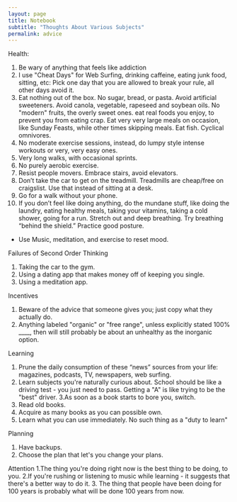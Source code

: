 ```yaml
---
layout: page
title: Notebook
subtitle: "Thoughts About Various Subjects"
permalink: advice
---
```



Health:
1. Be wary of anything that feels like addiction
2. I use "Cheat Days" for Web Surfing, drinking caffeine, eating junk food, sitting, etc: Pick one day that you are allowed to break your rule, all other days avoid it.
3. Eat nothing out of the box. No sugar, bread, or pasta. Avoid artificial sweeteners. Avoid canola, vegetable, rapeseed and soybean oils.  No "modern" fruits, the overly sweet ones. eat real foods you enjoy, to prevent you from eating crap. Eat very very large meals on occasion, like Sunday Feasts, while other times skipping meals.
Eat fish. Cyclical omnivores. 
4. No moderate exercise sessions, instead, do lumpy style intense workouts or very, very easy ones. 
5. Very long walks, with occasional sprints.
6. No purely aerobic exercise.
7. Resist people movers. Embrace stairs, avoid elevators. 
8. Don’t take the car to get on the treadmill. Treadmills are cheap/free on craigslist. Use that instead of sitting at a desk.
9.  Go for a walk without your phone.
10. If you don’t feel like doing anything, do the mundane stuff, like doing the laundry, eating healthy meals, taking your vitamins, taking a cold shower, going for a run. Stretch out and deep breathing. Try breathing “behind the shield.” Practice good posture.
- Use Music, meditation, and exercise to reset mood.


Failures of Second Order Thinking
1. Taking the car to the gym.
2. Using a dating app that makes money off of keeping you single.
3. Using a meditation app. 

Incentives
1. Beware of the advice that someone gives you; just copy what they actually do.
2. Anything labeled "organic" or "free range", unless explicitly stated 100% ____, then will still probably be about an unhealthy as the inorganic option.


Learning 
1. Prune the daily consumption of these “news” sources from your life: magazines, podcasts, TV, newspapers, web surfing.
2. Learn subjects you're naturally curious about. School should be like a driving test - you just need to pass. Getting a "A" is like trying to be the "best" driver.
3.As soon as a book starts to bore you, switch.
4. Read old books.
5. Acquire as many books as you can possible own.
6. Learn what you can use immediately. No such thing as a "duty to learn"

Planning
1. Have backups.
2. Choose the plan that let's you change your plans.


Attention
1.The thing you're doing right now is the best thing to be doing, to you. 
2.If you're rushing or listening to music while learning - it suggests that there's a better way to do it.
3. The thing that people have been doing for 100 years  is probably what will be done 100 years from now. 

